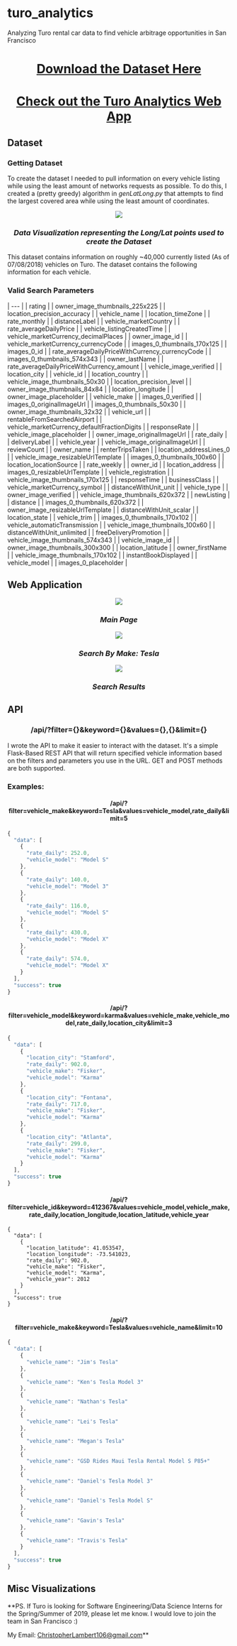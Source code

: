 # turo_analytics
Analyzing Turo rental car data to find vehicle arbitrage opportunities in San Francisco
<center><h1><a href="https://www.kaggle.com/theriley106/turo-rental-car-pricing-info">Download the Dataset Here</a></h1></center>

<center><h1><a href="http://turo-analytics.herokuapp.com/">Check out the Turo Analytics Web App</a></h1></center>



## Dataset

### Getting Dataset

To create the dataset I needed to pull information on every vehicle listing while using the least amount of networks requests as possible.  To do this, I created a (pretty greedy) algorithm in *genLatLong.py* that attempts to find the largest covered area while using the least amount of coordinates.

<p align="center">
  <img src="src/searchLongLat.png"/>
</p>

<i><h3 align="center">Data Visualization representing the Long/Lat points used to create the Dataset</h3></i>

This dataset contains information on roughly ~40,000 currently listed (As of 07/08/2018) vehicles on Turo.  The dataset contains the following information for each vehicle.

### Valid Search Parameters

| --- |
| rating |
| owner_image_thumbnails_225x225 |
| location_precision_accuracy |
| vehicle_name |
| location_timeZone |
| rate_monthly |
| distanceLabel |
| vehicle_marketCountry |
| rate_averageDailyPrice |
| vehicle_listingCreatedTime |
| vehicle_marketCurrency_decimalPlaces |
| owner_image_id |
| vehicle_marketCurrency_currencyCode |
| images_0_thumbnails_170x125 |
| images_0_id |
| rate_averageDailyPriceWithCurrency_currencyCode |
| images_0_thumbnails_574x343 |
| owner_lastName |
| rate_averageDailyPriceWithCurrency_amount |
| vehicle_image_verified |
| location_city |
| vehicle_id |
| location_country |
| vehicle_image_thumbnails_50x30 |
| location_precision_level |
| owner_image_thumbnails_84x84 |
| location_longitude |
| owner_image_placeholder |
| vehicle_make |
| images_0_verified |
| images_0_originalImageUrl |
| images_0_thumbnails_50x30 |
| owner_image_thumbnails_32x32 |
| vehicle_url |
| rentableFromSearchedAirport |
| vehicle_marketCurrency_defaultFractionDigits |
| responseRate |
| vehicle_image_placeholder |
| owner_image_originalImageUrl |
| rate_daily |
| deliveryLabel |
| vehicle_year |
| vehicle_image_originalImageUrl |
| reviewCount |
| owner_name |
| renterTripsTaken |
| location_addressLines_0 |
| vehicle_image_resizableUrlTemplate |
| images_0_thumbnails_100x60 |
| location_locationSource |
| rate_weekly |
| owner_id |
| location_address |
| images_0_resizableUrlTemplate |
| vehicle_registration |
| vehicle_image_thumbnails_170x125 |
| responseTime |
| businessClass |
| vehicle_marketCurrency_symbol |
| distanceWithUnit_unit |
| vehicle_type |
| owner_image_verified |
| vehicle_image_thumbnails_620x372 |
| newListing |
| distance |
| images_0_thumbnails_620x372 |
| owner_image_resizableUrlTemplate |
| distanceWithUnit_scalar |
| location_state |
| vehicle_trim |
| images_0_thumbnails_170x102 |
| vehicle_automaticTransmission |
| vehicle_image_thumbnails_100x60 |
| distanceWithUnit_unlimited |
| freeDeliveryPromotion |
| vehicle_image_thumbnails_574x343 |
| vehicle_image_id |
| owner_image_thumbnails_300x300 |
| location_latitude |
| owner_firstName |
| vehicle_image_thumbnails_170x102 |
| instantBookDisplayed |
| vehicle_model |
| images_0_placeholder |

## Web Application

<p align="center">
  <img src="src/mainPage.png"/>
</p>
<i><h3 align="center">Main Page</h3></i>


<p align="center">
  <img src="src/searchByMake.png"/>
</p>
<i><h3 align="center">Search By Make: Tesla</h3></i>

<p align="center">
  <img src="src/specific.png"/>
</p>
<i><h3 align="center">Search Results</h3></i>


## API

<h3 align="center">/api/?filter={}&keyword={}&values={},{}&limit={}</h3>

I wrote the API to make it easier to interact with the dataset.  It's a simple Flask-Based REST API that will return specified vehicle information based on the filters and parameters you use in the URL.  GET and POST methods are both supported.

### Examples:

<h4 align="center">/api/?filter=vehicle_make&keyword=Tesla&values=vehicle_model,rate_daily&limit=5</h4>

```javascript
{
  "data": [
    {
      "rate_daily": 252.0,
      "vehicle_model": "Model S"
    },
    {
      "rate_daily": 140.0,
      "vehicle_model": "Model 3"
    },
    {
      "rate_daily": 116.0,
      "vehicle_model": "Model S"
    },
    {
      "rate_daily": 430.0,
      "vehicle_model": "Model X"
    },
    {
      "rate_daily": 574.0,
      "vehicle_model": "Model X"
    }
  ],
  "success": true
}
```

<h4 align="center">/api/?filter=vehicle_model&keyword=karma&values=vehicle_make,vehicle_model,rate_daily,location_city&limit=3</h4>

```javascript
{
  "data": [
    {
      "location_city": "Stamford",
      "rate_daily": 902.0,
      "vehicle_make": "Fisker",
      "vehicle_model": "Karma"
    },
    {
      "location_city": "Fontana",
      "rate_daily": 717.0,
      "vehicle_make": "Fisker",
      "vehicle_model": "Karma"
    },
    {
      "location_city": "Atlanta",
      "rate_daily": 299.0,
      "vehicle_make": "Fisker",
      "vehicle_model": "Karma"
    }
  ],
  "success": true
}
```

<h4 align="center">/api/?filter=vehicle_id&keyword=412367&values=vehicle_model,vehicle_make,rate_daily,location_longitude,location_latitude,vehicle_year</h4>

```
{
  "data": [
    {
      "location_latitude": 41.053547,
      "location_longitude": -73.541023,
      "rate_daily": 902.0,
      "vehicle_make": "Fisker",
      "vehicle_model": "Karma",
      "vehicle_year": 2012
    }
  ],
  "success": true
}
```

<h4 align="center">/api/?filter=vehicle_make&keyword=Tesla&values=vehicle_name&limit=10</h4>

```javascript
{
  "data": [
    {
      "vehicle_name": "Jim's Tesla"
    },
    {
      "vehicle_name": "Ken's Tesla Model 3"
    },
    {
      "vehicle_name": "Nathan's Tesla"
    },
    {
      "vehicle_name": "Lei's Tesla"
    },
    {
      "vehicle_name": "Megan's Tesla"
    },
    {
      "vehicle_name": "GSD Rides Maui Tesla Rental Model S P85+"
    },
    {
      "vehicle_name": "Daniel's Tesla Model 3"
    },
    {
      "vehicle_name": "Daniel's Tesla Model S"
    },
    {
      "vehicle_name": "Gavin's Tesla"
    },
    {
      "vehicle_name": "Travis's Tesla"
    }
  ],
  "success": true
}
```

## Misc Visualizations


**PS. If Turo is looking for Software Engineering/Data Science Interns for the Spring/Summer of 2019, please let me know.  I would love to join the team in San Francisco :)

My Email: ChristopherLambert106@gmail.com**




